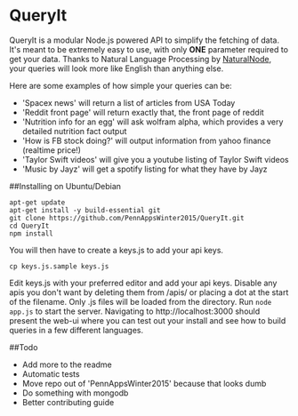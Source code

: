 # QueryIt

QueryIt is a modular Node.js powered API to simplify the fetching of data.  It's meant to be extremely easy to use, with only **ONE** parameter required to get your data.  Thanks to Natural Language Processing by [NaturalNode](https://github.com/NaturalNode/natural), your queries will look more like English than anything else.

Here are some examples of how simple your queries can be:

  - 'Spacex news' will return a list of articles from USA Today
  - 'Reddit front page' will return exactly that, the front page of reddit
  - 'Nutrition info for an egg' will ask wolfram alpha, which provides a very detailed nutrition fact output
  - 'How is FB stock doing?' will output information from yahoo finance (realtime price!)
  - 'Taylor Swift videos' will give you a youtube listing of Taylor Swift videos
  - 'Music by Jayz' will get a spotify listing for what they have by Jayz

##Installing on Ubuntu/Debian

    apt-get update
    apt-get install -y build-essential git
    git clone https://github.com/PennAppsWinter2015/QueryIt.git
    cd QueryIt
    npm install
You will then have to create a keys.js to add your api keys.

    cp keys.js.sample keys.js

Edit keys.js with your preferred editor and add your api keys.  Disable any apis you don't want by deleting them from /apis/ or placing a dot at the start of the filename.  Only .js files will be loaded from the directory.  Run ``node app.js`` to start the server.  Navigating to http://localhost:3000 should present the web-ui where you can test out your install and see how to build queries in a few different languages.

##Todo
  - Add more to the readme
  - Automatic tests
  - Move repo out of 'PennAppsWinter2015' because that looks dumb
  - Do something with mongodb
  - Better contributing guide